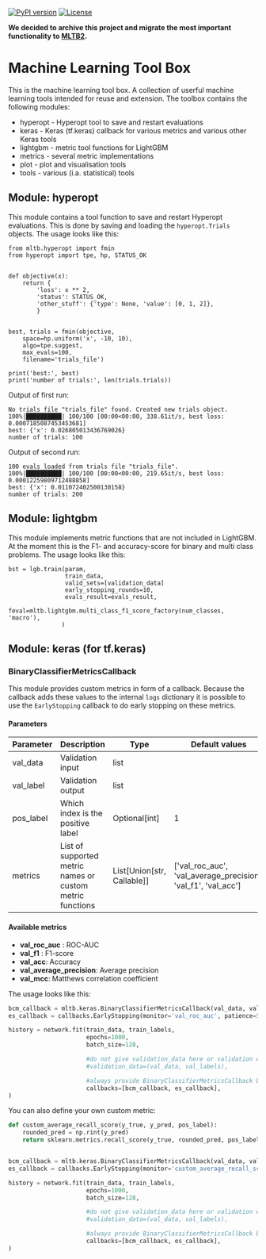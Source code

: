 [![PyPI version](https://badge.fury.io/py/mltb.svg)](https://badge.fury.io/py/mltb)
[![License](https://img.shields.io/github/license/philipmay/mltb.svg)](https://github.com/PhilipMay/mltb/blob/master/LICENSE)

**We decided to archive this project and migrate the most important functionality to 
[MLTB2](https://github.com/telekom/mltb2).**

# Machine Learning Tool Box
This is the machine learning tool box. A collection of userful machine learning tools intended for reuse and extension.
The toolbox contains the following modules:
* hyperopt - Hyperopt tool to save and restart evaluations
* keras - Keras (tf.keras) callback for various metrics and various other Keras tools
* lightgbm - metric tool functions for LightGBM
* metrics - several metric implementations
* plot - plot and visualisation tools
* tools - various (i.a. statistical) tools

## Module: hyperopt
This module contains a tool function to save and restart Hyperopt evaluations.
This is done by saving and loading the ``hyperopt.Trials`` objects.
The usage looks like this:
```
from mltb.hyperopt import fmin
from hyperopt import tpe, hp, STATUS_OK


def objective(x):
    return {
        'loss': x ** 2,
        'status': STATUS_OK,
        'other_stuff': {'type': None, 'value': [0, 1, 2]},
        }


best, trials = fmin(objective,
    space=hp.uniform('x', -10, 10),
    algo=tpe.suggest,
    max_evals=100,
    filename='trials_file')

print('best:', best)
print('number of trials:', len(trials.trials))
```

Output of first run:
```
No trials file "trials_file" found. Created new trials object.
100%|██████████| 100/100 [00:00<00:00, 338.61it/s, best loss: 0.0007185087453453681]
best: {'x': 0.026805013436769026}
number of trials: 100
```

Output of second run:
```
100 evals loaded from trials file "trials_file".
100%|██████████| 100/100 [00:00<00:00, 219.65it/s, best loss: 0.00012259809712488858]
best: {'x': 0.011072402500130158}
number of trials: 200
```

## Module: lightgbm
This module implements metric functions that are not included in LightGBM.
At the moment this is the F1- and accuracy-score for binary and multi class problems.
The usage looks like this:
```
bst = lgb.train(param,
                train_data,
                valid_sets=[validation_data]
                early_stopping_rounds=10,
                evals_result=evals_result,
                feval=mltb.lightgbm.multi_class_f1_score_factory(num_classes, 'macro'),
               )
```

## Module: keras (for tf.keras)


### BinaryClassifierMetricsCallback

This module provides custom metrics in form of a callback.
Because the callback adds these values to the internal `logs` dictionary it is
possible to use the `EarlyStopping` callback to do early stopping on these metrics.

#### Parameters

| Parameter     | Description | Type    | Default values  |
| ------------- | ----------- | ------- | --------------- |
| val_data      | Validation input  | list |
| val_label     | Validation output  | list      |    |
| pos_label     | Which index is the positive label  | Optional[int]      |    1 |
| metrics       | List of supported metric names or custom metric functions  | List[Union[str, Callable]] |  ['val_roc_auc', 'val_average_precision', 'val_f1', 'val_acc'] | 

#### Available metrics

- **val_roc_auc** : ROC-AUC
- **val_f1** : F1-score
- **val_acc**: Accuracy
- **val_average_precision**: Average precision
- **val_mcc**: Matthews correlation coefficient



 The usage looks like this:
```python
bcm_callback = mltb.keras.BinaryClassifierMetricsCallback(val_data, val_labels)
es_callback = callbacks.EarlyStopping(monitor='val_roc_auc', patience=5,  mode='max')

history = network.fit(train_data, train_labels,
                      epochs=1000,
                      batch_size=128,

                      #do not give validation_data here or validation will be done twice
                      #validation_data=(val_data, val_labels),

                      #always provide BinaryClassifierMetricsCallback before the EarlyStopping callback
                      callbacks=[bcm_callback, es_callback],
)
```

You can also define your own custom metric:

```python
def custom_average_recall_score(y_true, y_pred, pos_label):
    rounded_pred = np.rint(y_pred)
    return sklearn.metrics.recall_score(y_true, rounded_pred, pos_label)


bcm_callback = mltb.keras.BinaryClassifierMetricsCallback(val_data, val_labels,metrics=[custom_average_recall_score])
es_callback = callbacks.EarlyStopping(monitor='custom_average_recall_score', patience=5,  mode='max')

history = network.fit(train_data, train_labels,
                      epochs=1000,
                      batch_size=128,

                      #do not give validation_data here or validation will be done twice
                      #validation_data=(val_data, val_labels),

                      #always provide BinaryClassifierMetricsCallback before the EarlyStopping callback
                      callbacks=[bcm_callback, es_callback],
)
```
